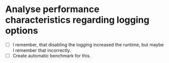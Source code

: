 # Analyse performance characteristics regarding logging options
* [ ] I remember, that disabling the logging increased the runtime,
  but maybe I remember that incorrectly.
* [ ] Create automatic benchmark for this.